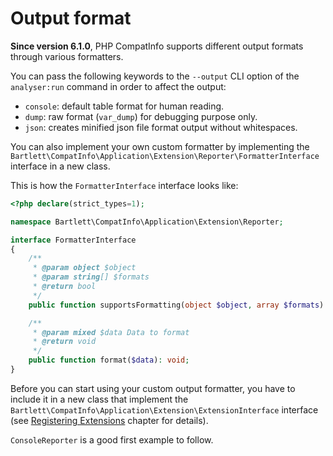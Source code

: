<!-- markdownlint-disable MD013 -->
# Output format

**Since version 6.1.0**, PHP CompatInfo supports different output formats through various formatters.

You can pass the following keywords to the `--output` CLI option of the `analyser:run` command
in order to affect the output:

- `console`: default table format for human reading.
- `dump`: raw format (`var_dump`) for debugging purpose only.
- `json`: creates minified json file format output without whitespaces.

You can also implement your own custom formatter by implementing
the `Bartlett\CompatInfo\Application\Extension\Reporter\FormatterInterface` interface in a new class.

This is how the `FormatterInterface` interface looks like:

```php
<?php declare(strict_types=1);

namespace Bartlett\CompatInfo\Application\Extension\Reporter;

interface FormatterInterface
{
    /**
     * @param object $object
     * @param string[] $formats
     * @return bool
     */
    public function supportsFormatting(object $object, array $formats): bool;

    /**
     * @param mixed $data Data to format
     * @return void
     */
    public function format($data): void;
}
```

Before you can start using your custom output formatter, you have to include it in a new class that implement
the `Bartlett\CompatInfo\Application\Extension\ExtensionInterface` interface (see [Registering Extensions](Hooks.md) chapter for details).

`ConsoleReporter` is a good first example to follow.
